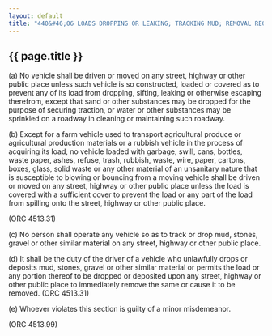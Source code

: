 ---
layout: default 
title: "440&#46;06 LOADS DROPPING OR LEAKING; TRACKING MUD; REMOVAL REQUIRED."---

{{ page.title }}
----------------

​(a) No vehicle shall be driven or moved on any street, highway or other
public place unless such vehicle is so constructed, loaded or covered as
to prevent any of its load from dropping, sifting, leaking or otherwise
escaping therefrom, except that sand or other substances may be dropped
for the purpose of securing traction, or water or other substances may
be sprinkled on a roadway in cleaning or maintaining such roadway.

​(b) Except for a farm vehicle used to transport agricultural produce or
agricultural production materials or a rubbish vehicle in the process of
acquiring its load, no vehicle loaded with garbage, swill, cans,
bottles, waste paper, ashes, refuse, trash, rubbish, waste, wire, paper,
cartons, boxes, glass, solid waste or any other material of an
unsanitary nature that is susceptible to blowing or bouncing from a
moving vehicle shall be driven or moved on any street, highway or other
public place unless the load is covered with a sufficient cover to
prevent the load or any part of the load from spilling onto the street,
highway or other public place.

(ORC 4513.31)

​(c) No person shall operate any vehicle so as to track or drop mud,
stones, gravel or other similar material on any street, highway or other
public place.

​(d) It shall be the duty of the driver of a vehicle who unlawfully
drops or deposits mud, stones, gravel or other similar material or
permits the load or any portion thereof to be dropped or deposited upon
any street, highway or other public place to immediately remove the same
or cause it to be removed. (ORC 4513.31)

​(e) Whoever violates this section is guilty of a minor misdemeanor.

(ORC 4513.99)
